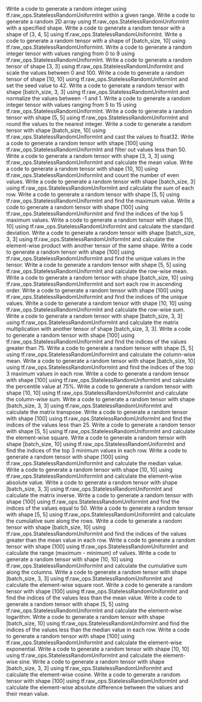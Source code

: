 Write a code to generate a random integer using tf.raw_ops.StatelessRandomUniformInt within a given range.
Write a code to generate a random 2D array using tf.raw_ops.StatelessRandomUniformInt with a specified shape.
Write a code to generate a random tensor with a shape of [3, 4, 5] using tf.raw_ops.StatelessRandomUniformInt.
Write a code to generate a random tensor with a shape of [batch_size, 10] using tf.raw_ops.StatelessRandomUniformInt.
Write a code to generate a random integer tensor with values ranging from 0 to 9 using tf.raw_ops.StatelessRandomUniformInt.
Write a code to generate a random tensor of shape [3, 3] using tf.raw_ops.StatelessRandomUniformInt and scale the values between 0 and 100.
Write a code to generate a random tensor of shape [10, 10] using tf.raw_ops.StatelessRandomUniformInt and set the seed value to 42.
Write a code to generate a random tensor with shape [batch_size, 3, 3] using tf.raw_ops.StatelessRandomUniformInt and normalize the values between -1 and 1.
Write a code to generate a random integer tensor with values ranging from 5 to 15 using tf.raw_ops.StatelessRandomUniformInt.
Write a code to generate a random tensor with shape [5, 5] using tf.raw_ops.StatelessRandomUniformInt and round the values to the nearest integer.
Write a code to generate a random tensor with shape [batch_size, 10] using tf.raw_ops.StatelessRandomUniformInt and cast the values to float32.
Write a code to generate a random tensor with shape [100] using tf.raw_ops.StatelessRandomUniformInt and filter out values less than 50.
Write a code to generate a random tensor with shape [3, 3, 3] using tf.raw_ops.StatelessRandomUniformInt and calculate the mean value.
Write a code to generate a random tensor with shape [10, 10] using tf.raw_ops.StatelessRandomUniformInt and count the number of even values.
Write a code to generate a random tensor with shape [batch_size, 3] using tf.raw_ops.StatelessRandomUniformInt and calculate the sum of each row.
Write a code to generate a random tensor with shape [5, 5] using tf.raw_ops.StatelessRandomUniformInt and find the maximum value.
Write a code to generate a random tensor with shape [100] using tf.raw_ops.StatelessRandomUniformInt and find the indices of the top 5 maximum values.
Write a code to generate a random tensor with shape [10, 10] using tf.raw_ops.StatelessRandomUniformInt and calculate the standard deviation.
Write a code to generate a random tensor with shape [batch_size, 3, 3] using tf.raw_ops.StatelessRandomUniformInt and calculate the element-wise product with another tensor of the same shape.
Write a code to generate a random tensor with shape [100] using tf.raw_ops.StatelessRandomUniformInt and find the unique values in the tensor.
Write a code to generate a random tensor with shape [5, 5] using tf.raw_ops.StatelessRandomUniformInt and calculate the row-wise mean.
Write a code to generate a random tensor with shape [batch_size, 10] using tf.raw_ops.StatelessRandomUniformInt and sort each row in ascending order.
Write a code to generate a random tensor with shape [100] using tf.raw_ops.StatelessRandomUniformInt and find the indices of the unique values.
Write a code to generate a random tensor with shape [10, 10] using tf.raw_ops.StatelessRandomUniformInt and calculate the row-wise sum.
Write a code to generate a random tensor with shape [batch_size, 3, 3] using tf.raw_ops.StatelessRandomUniformInt and calculate the matrix multiplication with another tensor of shape [batch_size, 3, 3].
Write a code to generate a random tensor with shape [100] using tf.raw_ops.StatelessRandomUniformInt and find the indices of the values greater than 75.
Write a code to generate a random tensor with shape [5, 5] using tf.raw_ops.StatelessRandomUniformInt and calculate the column-wise mean.
Write a code to generate a random tensor with shape [batch_size, 10] using tf.raw_ops.StatelessRandomUniformInt and find the indices of the top 3 maximum values in each row.
Write a code to generate a random tensor with shape [100] using tf.raw_ops.StatelessRandomUniformInt and calculate the percentile value at 75%.
Write a code to generate a random tensor with shape [10, 10] using tf.raw_ops.StatelessRandomUniformInt and calculate the column-wise sum.
Write a code to generate a random tensor with shape [batch_size, 3, 3] using tf.raw_ops.StatelessRandomUniformInt and calculate the matrix transpose.
Write a code to generate a random tensor with shape [100] using tf.raw_ops.StatelessRandomUniformInt and find the indices of the values less than 25.
Write a code to generate a random tensor with shape [5, 5] using tf.raw_ops.StatelessRandomUniformInt and calculate the element-wise square.
Write a code to generate a random tensor with shape [batch_size, 10] using tf.raw_ops.StatelessRandomUniformInt and find the indices of the top 3 minimum values in each row.
Write a code to generate a random tensor with shape [100] using tf.raw_ops.StatelessRandomUniformInt and calculate the median value.
Write a code to generate a random tensor with shape [10, 10] using tf.raw_ops.StatelessRandomUniformInt and calculate the element-wise absolute value.
Write a code to generate a random tensor with shape [batch_size, 3, 3] using tf.raw_ops.StatelessRandomUniformInt and calculate the matrix inverse.
Write a code to generate a random tensor with shape [100] using tf.raw_ops.StatelessRandomUniformInt and find the indices of the values equal to 50.
Write a code to generate a random tensor with shape [5, 5] using tf.raw_ops.StatelessRandomUniformInt and calculate the cumulative sum along the rows.
Write a code to generate a random tensor with shape [batch_size, 10] using tf.raw_ops.StatelessRandomUniformInt and find the indices of the values greater than the mean value in each row.
Write a code to generate a random tensor with shape [100] using tf.raw_ops.StatelessRandomUniformInt and calculate the range (maximum - minimum) of values.
Write a code to generate a random tensor with shape [10, 10] using tf.raw_ops.StatelessRandomUniformInt and calculate the cumulative sum along the columns.
Write a code to generate a random tensor with shape [batch_size, 3, 3] using tf.raw_ops.StatelessRandomUniformInt and calculate the element-wise square root.
Write a code to generate a random tensor with shape [100] using tf.raw_ops.StatelessRandomUniformInt and find the indices of the values less than the mean value.
Write a code to generate a random tensor with shape [5, 5] using tf.raw_ops.StatelessRandomUniformInt and calculate the element-wise logarithm.
Write a code to generate a random tensor with shape [batch_size, 10] using tf.raw_ops.StatelessRandomUniformInt and find the indices of the values less than the median value in each row.
Write a code to generate a random tensor with shape [100] using tf.raw_ops.StatelessRandomUniformInt and calculate the element-wise exponential.
Write a code to generate a random tensor with shape [10, 10] using tf.raw_ops.StatelessRandomUniformInt and calculate the element-wise sine.
Write a code to generate a random tensor with shape [batch_size, 3, 3] using tf.raw_ops.StatelessRandomUniformInt and calculate the element-wise cosine.
Write a code to generate a random tensor with shape [100] using tf.raw_ops.StatelessRandomUniformInt and calculate the element-wise absolute difference between the values and their mean value.